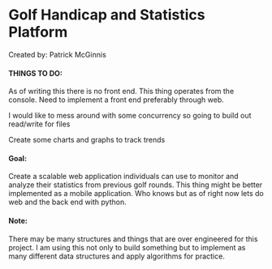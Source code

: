 # Golf Handicap and Statistics Platform

Created by: Patrick McGinnis

#### THINGS TO DO:

As of writing this there is no front end. This thing operates from the console. Need to implement a front end preferably through web.

I would like to mess around with some concurrency so going to build out read/write for files

Create some charts and graphs to track trends

#### Goal: 

Create a scalable web application individuals can use to monitor and analyze their statistics from previous golf rounds.
This thing might be better implemented as a mobile application. Who knows but as of right now lets do web and the back end with python.

#### Note:

There may be many structures and things that are over engineered for this project. I am using this not only to build something but to implement 
as many different data structures and apply algorithms for practice.
